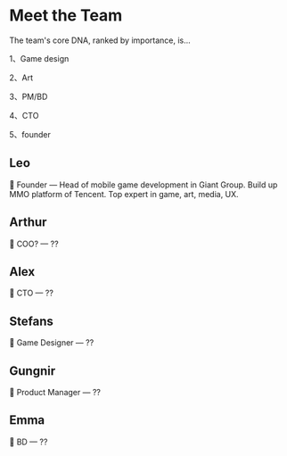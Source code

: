 # Meet the Team

The team's core DNA, ranked by importance, is...

1、Game design

2、Art

3、PM/BD

4、CTO

5、founder



## Leo

👋 Founder  — Head of mobile game development in Giant Group. Build up MMO platform of Tencent. Top expert in game, art, media, UX.

## Arthur

👋 COO?  — ??



## Alex

👋 CTO  — ??



## Stefans

👋 Game Designer — ??

## Gungnir

👋 Product Manager — ??

## Emma

👋 BD   — ??
